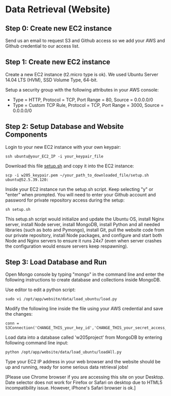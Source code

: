 # Data Retrieval (Website) #

## Step 0: Create new EC2 instance ##
Send us an email to request S3 and Github access so we add your AWS and Github credential to our access list.

## Step 1: Create new EC2 instance ##
Create a new EC2 instance (t2.micro type is ok). We used Ubuntu Server 14.04 LTS (HVM), SSD Volume Type, 64-bit. 

Setup a security group with the following attributes in your AWS console:
* Type = HTTP, Protocol = TCP, Port Range = 80, Source = 0.0.0.0/0
* Type = Custom TCP Rule, Protocol = TCP, Port Range = 3000, Source = 0.0.0.0/0

## Step 2: Setup Database and Website Components ##
Login to your new EC2 instance with your own keypair:

    ssh ubuntu@your_EC2_IP -i your_keypair_file

Download this file [setup.sh](https://github.com/maktrix16/w205_priceright/tree/master/website/ec2_setup/setup.sh) and copy it into the EC2 instance:

    scp -i w205_keypair.pem ~/your_path_to_downloaded_file/setup.sh ubuntu@52.5.39.120:

Inside your EC2 instance run the setup.sh script. Keep selecting "y" or "enter" when prompted. You will need to enter your Github account and password for private repository access during the setup:

    sh setup.sh

This setup.sh script would initialize and update the Ubuntu OS, install Nginx server, install Node server, install MongoDB, install Python and all needed libraries (such as boto and Pymongo), install Git, pull the website code from our private repository, install Node packages, and configure and start both Node and Nginx servers to ensure it runs 24x7 (even when server crashes the configuration would ensure servers keep respawning).

## Step 3: Load Database and Run ##
Open Mongo console by typing "mongo" in the command line and enter the following instructions to create database and collections inside MongoDB.

Use editor to edit a python script:

    sudo vi /opt/app/website/data/load_ubuntu/load.py

Modify the following line inside the file using your AWS credential and save the changes:

    conn = S3Connection('CHANGE_THIS_your_key_id','CHANGE_THIS_your_secret_access_key')

Load data into a database called 'w205project' from MongoDB by entering following command line input:

    python /opt/app/website/data/load_ubuntu/loadAll.py

Type your EC2 IP address in your web browser and the website should be up and running, ready for some serious data retrieval jobs! 

[Please use Chrome browser if you are accessing this site on your Desktop. Date selector does not work for Firefox or Safari on desktop due to HTML5 incompatibility issue. However, iPhone's Safari browser is ok.]
